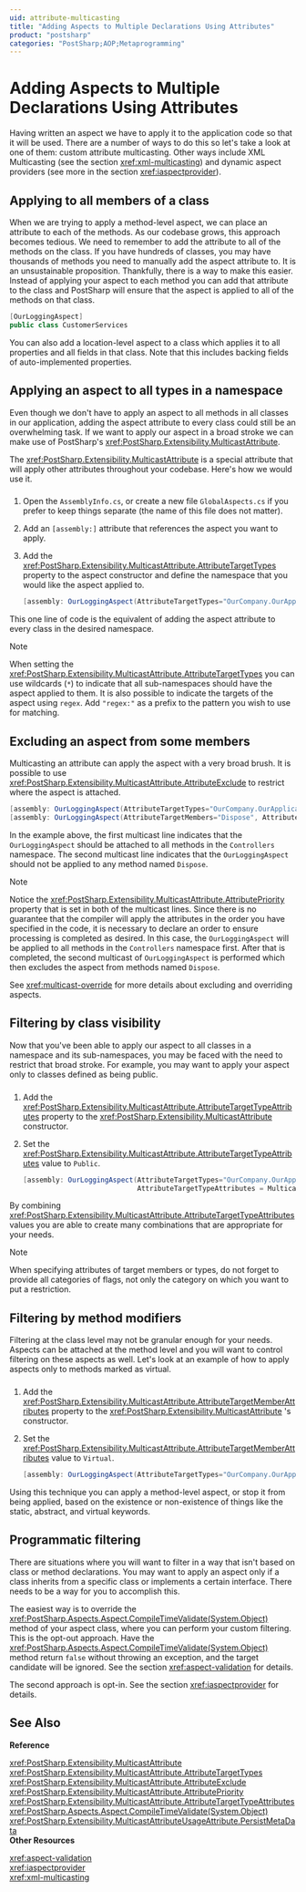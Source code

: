 ```yaml
---
uid: attribute-multicasting
title: "Adding Aspects to Multiple Declarations Using Attributes"
product: "postsharp"
categories: "PostSharp;AOP;Metaprogramming"
---
```

# Adding Aspects to Multiple Declarations Using Attributes

Having written an aspect we have to apply it to the application code so that it will be used. There are a number of ways to do this so let's take a look at one of them: custom attribute multicasting. Other ways include XML Multicasting (see the section <xref:xml-multicasting>) and dynamic aspect providers (see more in the section <xref:iaspectprovider>). 


## Applying to all members of a class

When we are trying to apply a method-level aspect, we can place an attribute to each of the methods. As our codebase grows, this approach becomes tedious. We need to remember to add the attribute to all of the methods on the class. If you have hundreds of classes, you may have thousands of methods you need to manually add the aspect attribute to. It is an unsustainable proposition. Thankfully, there is a way to make this easier. Instead of applying your aspect to each method you can add that attribute to the class and PostSharp will ensure that the aspect is applied to all of the methods on that class.

```csharp
[OurLoggingAspect] 
public class CustomerServices
```

You can also add a location-level aspect to a class which applies it to all properties and all fields in that class. Note that this includes backing fields of auto-implemented properties.


## Applying an aspect to all types in a namespace

Even though we don't have to apply an aspect to all methods in all classes in our application, adding the aspect attribute to every class could still be an overwhelming task. If we want to apply our aspect in a broad stroke we can make use of PostSharp's <xref:PostSharp.Extensibility.MulticastAttribute>. 

The <xref:PostSharp.Extensibility.MulticastAttribute> is a special attribute that will apply other attributes throughout your codebase. Here's how we would use it. 


### 

1. Open the `AssemblyInfo.cs`, or create a new file `GlobalAspects.cs` if you prefer to keep things separate (the name of this file does not matter). 


2. Add an `[assembly:]` attribute that references the aspect you want to apply. 


3. Add the <xref:PostSharp.Extensibility.MulticastAttribute.AttributeTargetTypes> property to the aspect constructor and define the namespace that you would like the aspect applied to. 

    ```csharp
    [assembly: OurLoggingAspect(AttributeTargetTypes="OurCompany.OurApplication.Controllers.*")]
    ```


This one line of code is the equivalent of adding the aspect attribute to every class in the desired namespace.

> [!NOTE]
> When setting the <xref:PostSharp.Extensibility.MulticastAttribute.AttributeTargetTypes> you can use wildcards (`*`) to indicate that all sub-namespaces should have the aspect applied to them. It is also possible to indicate the targets of the aspect using `regex`. Add `"regex:"` as a prefix to the pattern you wish to use for matching. 


## Excluding an aspect from some members

Multicasting an attribute can apply the aspect with a very broad brush. It is possible to use <xref:PostSharp.Extensibility.MulticastAttribute.AttributeExclude> to restrict where the aspect is attached. 

```csharp
[assembly: OurLoggingAspect(AttributeTargetTypes="OurCompany.OurApplication.Controllers.*", AttributePriority = 1)] 
[assembly: OurLoggingAspect(AttributeTargetMembers="Dispose", AttributeExclude = true, AttributePriority = 2)]
```

In the example above, the first multicast line indicates that the `OurLoggingAspect` should be attached to all methods in the `Controllers` namespace. The second multicast line indicates that the `OurLoggingAspect` should not be applied to any method named `Dispose`. 

> [!NOTE]
> Notice the <xref:PostSharp.Extensibility.MulticastAttribute.AttributePriority> property that is set in both of the multicast lines. Since there is no guarantee that the compiler will apply the attributes in the order you have specified in the code, it is necessary to declare an order to ensure processing is completed as desired. 
In this case, the `OurLoggingAspect` will be applied to all methods in the `Controllers` namespace first. After that is completed, the second multicast of `OurLoggingAspect` is performed which then excludes the aspect from methods named `Dispose`. 

See <xref:multicast-override> for more details about excluding and overriding aspects. 


## Filtering by class visibility

Now that you've been able to apply our aspect to all classes in a namespace and its sub-namespaces, you may be faced with the need to restrict that broad stroke. For example, you may want to apply your aspect only to classes defined as being public.


### 

1. Add the <xref:PostSharp.Extensibility.MulticastAttribute.AttributeTargetTypeAttributes> property to the <xref:PostSharp.Extensibility.MulticastAttribute> constructor. 


2. Set the <xref:PostSharp.Extensibility.MulticastAttribute.AttributeTargetTypeAttributes> value to `Public`. 

    ```csharp
    [assembly: OurLoggingAspect(AttributeTargetTypes="OurCompany.OurApplication.Controllers.*",  
                                AttributeTargetTypeAttributes = MulticastAttributes.Public)]
    ```


By combining <xref:PostSharp.Extensibility.MulticastAttribute.AttributeTargetTypeAttributes> values you are able to create many combinations that are appropriate for your needs. 

> [!NOTE]
> When specifying attributes of target members or types, do not forget to provide all categories of flags, not only the category on which you want to put a restriction.


## Filtering by method modifiers

Filtering at the class level may not be granular enough for your needs. Aspects can be attached at the method level and you will want to control filtering on these aspects as well. Let's look at an example of how to apply aspects only to methods marked as virtual.


### 

1. Add the <xref:PostSharp.Extensibility.MulticastAttribute.AttributeTargetMemberAttributes> property to the <xref:PostSharp.Extensibility.MulticastAttribute> 's constructor. 


2. Set the <xref:PostSharp.Extensibility.MulticastAttribute.AttributeTargetMemberAttributes> value to `Virtual`. 

    ```csharp
    [assembly: OurLoggingAspect(AttributeTargetTypes="OurCompany.OurApplication.Controllers.*", AttributeTargetMemberAttributes = MulticastAttributes.Virtual)]
    ```


Using this technique you can apply a method-level aspect, or stop it from being applied, based on the existence or non-existence of things like the static, abstract, and virtual keywords.


## Programmatic filtering

There are situations where you will want to filter in a way that isn't based on class or method declarations. You may want to apply an aspect only if a class inherits from a specific class or implements a certain interface. There needs to be a way for you to accomplish this.

The easiest way is to override the <xref:PostSharp.Aspects.Aspect.CompileTimeValidate(System.Object)> method of your aspect class, where you can perform your custom filtering. This is the opt-out approach. Have the <xref:PostSharp.Aspects.Aspect.CompileTimeValidate(System.Object)> method return `false` without throwing an exception, and the target candidate will be ignored. See the section <xref:aspect-validation> for details. 

The second approach is opt-in. See the section <xref:iaspectprovider> for details. 

## See Also

**Reference**

<xref:PostSharp.Extensibility.MulticastAttribute>
<br><xref:PostSharp.Extensibility.MulticastAttribute.AttributeTargetTypes>
<br><xref:PostSharp.Extensibility.MulticastAttribute.AttributeExclude>
<br><xref:PostSharp.Extensibility.MulticastAttribute.AttributePriority>
<br><xref:PostSharp.Extensibility.MulticastAttribute.AttributeTargetTypeAttributes>
<br><xref:PostSharp.Aspects.Aspect.CompileTimeValidate(System.Object)>
<br><xref:PostSharp.Extensibility.MulticastAttributeUsageAttribute.PersistMetaData>
<br>**Other Resources**

<xref:aspect-validation>
<br><xref:iaspectprovider>
<br><xref:xml-multicasting>
<br>